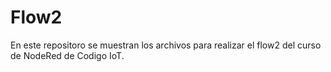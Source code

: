 # Flow2
En este repositoro se muestran los archivos para realizar el flow2 del curso de NodeRed de Codigo IoT. 
